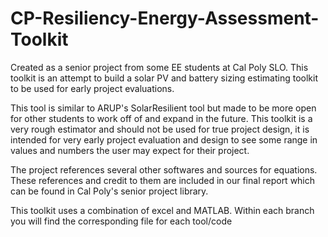 # CP-Resiliency-Energy-Assessment-Toolkit
Created as a senior project from some EE students at Cal Poly SLO. This toolkit is an attempt to build a solar PV and battery sizing estimating toolkit to be used for early project evaluations.

This tool is similar to ARUP's SolarResilient tool but made to be more open for other students to work off of and expand in the future. This toolkit is a very rough estimator and should not be used for true project design, it is intended for very early project evaluation and design to see some range in values and numbers the user may expect for their project.

The project references several other softwares and sources for equations. These references and credit to them are included in our final report which can be found in Cal Poly's senior project library.

This toolkit uses a combination of excel and MATLAB. Within each branch you will find the corresponding file for each tool/code
